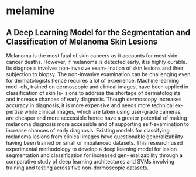 # melamine
## A Deep Learning Model for the Segmentation and Classification of Melanoma Skin Lesions
Melanoma is the most fatal of skin cancers as it accounts for most skin cancer deaths. However,
if melanoma is detected early, it is highly curable. Its diagnosis involves non-invasive exam-
ination of skin lesions and their subjection to biopsy. The non-invasive examination can be
challenging even for dermatologists hence requires a lot of experience. Machine learning mod-
els, trained on dermoscopic and clinical images, have been applied in classification of skin le-
sions to address the shortage of dermatologists and increase chances of early diagnosis. Though
dermoscopy increases accuracy in diagnosis, it is more expensive and needs more technical ex-
pertise while clinical images, which are taken using user-grade cameras, are cheaper and more
accessible hence have a greater potential of making melanoma diagnosis more accessible and
of supporting self-examination to increase chances of early diagnosis. Existing models for
classifying melanoma lesions from clinical images have questionable generalizability having
been trained on small or imbalanced datasets. This research used experimental methodology
to develop a deep learning model for lesion segmentation and classification for increased gen-
eralizability through a comparative study of deep learning architectures and SVMs involving
training and testing across five non-dermoscopic datasets.
